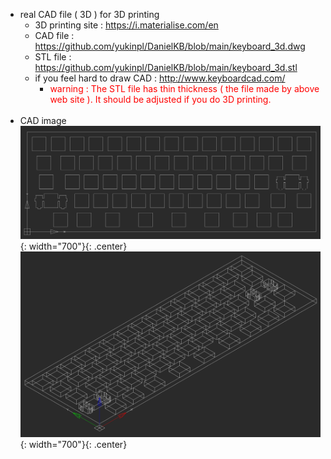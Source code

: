 - real CAD file ( 3D ) for 3D printing
  * 3D printing site : https://i.materialise.com/en
  * CAD file : https://github.com/yukinpl/DanielKB/blob/main/keyboard_3d.dwg
  * STL file : https://github.com/yukinpl/DanielKB/blob/main/keyboard_3d.stl
  * if you feel hard to draw CAD : http://www.keyboardcad.com/  
    *  <span style="color:red"> warning : The STL file has thin thickness ( the file made by above web site ). It should be adjusted if you do 3D printing.</span>
&nbsp;&nbsp;  
&nbsp;&nbsp;  
- CAD image
![title](https://github.com/yukinpl/DanielKB/blob/main/cad_image.png){: width="700"}{: .center}  
![title](https://github.com/yukinpl/DanielKB/blob/main/cad_image2.png){: width="700"}{: .center}  


